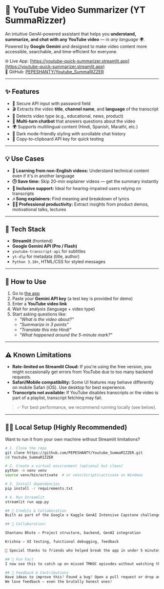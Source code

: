 # 🎥 YouTube Video Summarizer (YT SummaRizzer)

An intuitive GenAI-powered assistant that helps you **understand, summarize, and chat with any YouTube video** — in *any language* 🌍. Powered by **Google Gemini** and designed to make video content more accessible, searchable, and time-efficient for everyone.

🌐 Live App: [https://youtube-quick-summarizer.streamlit.app](https://youtube-quick-summarizer.streamlit.app)  
📁 GitHub: [PEPESHANTY/Youtube_SummaRIZZER](https://github.com/PEPESHANTY/Youtube_SummaRIZZER)

---

## ✨ Features

- 🔑 Secure API input with password field
- 🎬 Extracts the video **title**, **channel name**, and **language** of the transcript
- 🧠 Detects video type (e.g., educational, news, product)
- 💬 **Multi-turn chatbot** that answers questions about the video
- 🌍 Supports multilingual content (Hindi, Spanish, Marathi, etc.)
- 🌈 Dark mode-friendly styling with scrollable chat history
- 📎 Copy-to-clipboard API key for quick testing

---

## 💡 Use Cases

- **🧠 Learning from non-English videos:** Understand technical content even if it's in another language  
- **🕒 Save time:** Skip 20-min explainer videos — get the summary instantly  
- **🦻 Inclusive support:** Ideal for hearing-impaired users relying on transcripts  
- **🎶 Song explainers:** Find meaning and breakdown of lyrics  
- **👨‍💼 Professional productivity:** Extract insights from product demos, motivational talks, lectures

---

## 🔧 Tech Stack

- **Streamlit** (frontend)
- **Google Gemini API (Pro / Flash)**
- `youtube-transcript-api` for subtitles
- `yt-dlp` for metadata (title, author)
- `Python 3.10+`, HTML/CSS for styled messages

---

## 🚀 How to Use

1. Go to [the app](https://youtube-quick-summarizer.streamlit.app)
2. Paste your **Gemini API key** (a test key is provided for demo)
3. Enter a **YouTube video link**
4. Wait for analysis (language + video type)
5. Start asking questions like:
   - *"What is the video about?"*
   - *"Summarize in 3 points"*
   - *"Translate this into Hindi"*
   - *"What happened around the 5-minute mark?"*

---

## ⚠️ Known Limitations

- **Rate-limited on Streamlit Cloud:** If you're using the free version, you might occasionally get errors from YouTube due to too many backend requests.
- **Safari/Mobile compatibility:** Some UI features may behave differently on mobile Safari (iOS). Use desktop for best experience.
- **Transcripts not available:** If YouTube disables transcripts or the video is part of a playlist, transcript fetching may fail.

> ✅ For best performance, we recommend running locally (see below).

---

## 🧑‍💻 Local Setup (Highly Recommended)

Want to run it from your own machine without Streamlit limitations?

```bash
# 1. Clone the repo
git clone https://github.com/PEPESHANTY/Youtube_SummaRIZZER.git
cd Youtube_SummaRIZZER

# 2. Create a virtual environment (optional but clean)
python -m venv venv
source venv/bin/activate  # or venv\Scripts\activate on Windows

# 3. Install dependencies
pip install -r requirements.txt

# 4. Run Streamlit
streamlit run app.py

## 🧠 Credits & Collaboration
Built as part of the Google x Kaggle GenAI Intensive Capstone challenge.

## 🤝 Collaboration:

Shantanu Bhute – Project structure, backend, GenAI integration

Krishna – UI testing, functional debugging, feedback

🎉 Special thanks to friends who helped break the app in under 5 minutes and revealed all possible edge cases (yes, we fixed them).

## 💬 Fun Fact
I now use this to catch up on missed TMKOC episodes without watching the full video 😄

## 📣 Feedback & Contributions
Have ideas to improve this? Found a bug? Open a pull request or drop an issue.
We love feedback — even the brutally honest ones!


